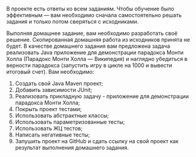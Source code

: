 В проекте есть ответы ко всем заданиям. Чтобы обучение было эффективным — вам необходимо сначала самостоятельно решать задания и только потом сверяться с исходниками.

Выполняя домашнее задание, вам необходимо разработать своё решение. Скопированная домашняя работа из исходников принята не будет.
В качестве домашнего задания вам предложена задача реализовать Java приложение для демонстрации парадокса Монти Холла (Парадокс Монти Холла — Википедия) и наглядно убедиться в верности парадокса (запустить игру в цикле на 1000 и вывести итоговый счет).
Вам необходимо:
1. Создать свой Java Maven проект;
2. Добавить зависимости JUnit;
3. Реализовать прикладную задачу - приложение для демонстрации парадокса Монти Холла;
4. Покрыть проект тестами;
5. Использовать абстрактные классы;
6. Использовать параметризованные тесты;
7. Использовать ЖЦ тестов;
8. Написать негативные тесты;
9. Запушить проект на GitHub и сдать ссылку на свой проект как результат выполнения домашнего задания.
